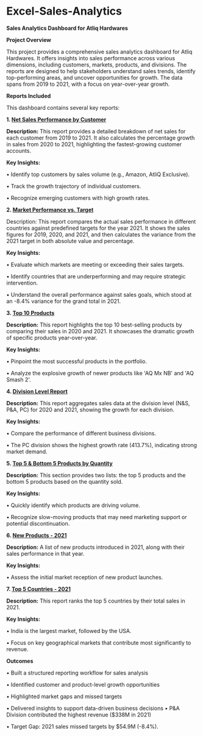 # Excel-Sales-Analytics

**Sales Analytics Dashboard for Atliq Hardwares**

**Project Overview**

This project provides a comprehensive sales analytics dashboard for Atliq Hardwares. It offers insights into sales performance across various dimensions, including customers, markets, products, and divisions. The reports are designed to help stakeholders understand sales trends, identify top-performing areas, and uncover opportunities for growth. The data spans from 2019 to 2021, with a focus on year-over-year growth.

**Reports Included**

This dashboard contains several key reports:

**1. [Net Sales Performance by Customer](https://github.com/swarajkawale019/Excel-Sales-Analytics/blob/main/Customer%20Performance%20Report.pdf)**

**Description:** This report provides a detailed breakdown of net sales for each customer from 2019 to 2021. It also calculates the percentage growth in sales from 2020 to 2021, highlighting the fastest-growing customer accounts.

**Key Insights:**

• Identify top customers by sales volume (e.g., Amazon, AtliQ Exclusive).

• Track the growth trajectory of individual customers.

• Recognize emerging customers with high growth rates.

**2. [Market Performance vs. Target](https://github.com/swarajkawale019/Excel-Sales-Analytics/blob/main/Market%20Performance%20Report.pdf)**

Description: This report compares the actual sales performance in different countries against predefined targets for the year 2021. It shows the sales figures for 2019, 2020, and 2021, and then calculates the variance from the 2021 target in both absolute value and percentage.

**Key Insights:**

• Evaluate which markets are meeting or exceeding their sales targets.

• Identify countries that are underperforming and may require strategic intervention.

• Understand the overall performance against sales goals, which stood at an -8.4% variance for the grand total in 2021.

**3. [Top 10 Products](https://github.com/swarajkawale019/Excel-Sales-Analytics/blob/main/Top%2010%20Products.pdf)**

**Description:** This report highlights the top 10 best-selling products by comparing their sales in 2020 and 2021. It showcases the dramatic growth of specific products year-over-year.

**Key Insights:**

• Pinpoint the most successful products in the portfolio.

• Analyze the explosive growth of newer products like 'AQ Mx NB' and 'AQ Smash 2'.

**4. [Division Level Report](https://github.com/swarajkawale019/Excel-Sales-Analytics/blob/main/Division%20Level%20Report.pdf)**

**Description:** This report aggregates sales data at the division level (N&S, P&A, PC) for 2020 and 2021, showing the growth for each division.

**Key Insights:**

• Compare the performance of different business divisions.

• The PC division shows the highest growth rate (413.7%), indicating strong market demand.

**5. [Top 5 & Bottom 5 Products by Quantity](https://github.com/swarajkawale019/Excel-Sales-Analytics/blob/main/Top%205%20%26%20Bottom%205%20Products.pdf)**

**Description:** This section provides two lists: the top 5 products and the bottom 5 products based on the quantity sold.

**Key Insights:**

• Quickly identify which products are driving volume.

• Recognize slow-moving products that may need marketing support or potential discontinuation.

**6. [New Products - 2021](https://github.com/swarajkawale019/Excel-Sales-Analytics/blob/main/New%20Products%20-%202021.pdf)**

**Description:** A list of new products introduced in 2021, along with their sales performance in that year.

**Key Insights:**

• Assess the initial market reception of new product launches.

**7. [Top 5 Countries - 2021](https://github.com/swarajkawale019/Excel-Sales-Analytics/blob/main/Top%205%20Countries%20-%202021.pdf)**

**Description:** This report ranks the top 5 countries by their total sales in 2021.

**Key Insights:**

• India is the largest market, followed by the USA.

• Focus on key geographical markets that contribute most significantly to revenue.

**Outcomes**

• Built a structured reporting workflow for sales analysis

• Identified customer and product-level growth opportunities

• Highlighted market gaps and missed targets

• Delivered insights to support data-driven business decisions
• P&A Division contributed the highest revenue ($338M in 2021)

• Target Gap: 2021 sales missed targets by $54.9M (-8.4%).
